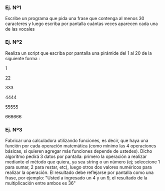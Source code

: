 ### Ej. Nº1
Escribe un programa que pida una frase que contenga al menos 30 caracteres y luego escriba por pantalla cuántas veces aparecen cada una de las vocales

### Ej. Nº2
Realiza un script que escriba por pantalla una pirámide del 1 al 20 de la siguiente forma :

1

22

333

4444

55555

666666

### Ej. Nº3
Fabricar una calculadora utilizando funciones, es decir, que haya una función por cada operación matemática (como mínimo las 4 operaciones básicas, si quieren agregar más funciones depende de ustedes). Dicho algoritmo pedirá 3 datos por pantalla: primero la operación a realizar mediante el método que quiera, ya sea string o un número (ej; seleccione 1 para sumar, 2 para restar, etc), luego otros dos valores numéricos para realizar la operación. El resultado debe reflejarse por pantalla como una frase, por ejemplo: "Usted a ingresado un 4 y un 9, el resultado de la multiplicación entre ambos es 36"

